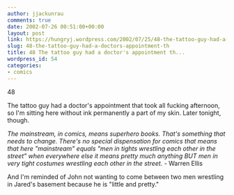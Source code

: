 ```yaml
---
author: jjackunrau
comments: true
date: 2002-07-26 00:51:00+00:00
layout: post
link: https://hungryj.wordpress.com/2002/07/25/48-the-tattoo-guy-had-a-doctors-appointment-th/
slug: 48-the-tattoo-guy-had-a-doctors-appointment-th
title: 48 The tattoo guy had a doctor's appointment th...
wordpress_id: 54
categories:
- comics
---
```


48
  

  
The tattoo guy had a doctor's appointment that took all fucking afternoon, so I'm sitting here without ink permanently a part of my skin.  Later tonight, though.
  

  
_The mainstream, in comics, means superhero books. That's something that needs to change. There's no special dispensation for comics that means that here "mainstream" equals "men in tights wrestling each other in the street" when everywhere else it means pretty much anything BUT men in very tight costumes wrestling each other in the street._ - Warren Ellis
  

  
And I'm reminded of John not wanting to come between two men wrestling in Jared's basement because he is "little and pretty."
